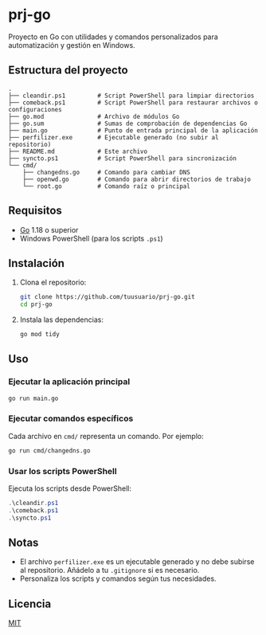
# prj-go

Proyecto en Go con utilidades y comandos personalizados para automatización y gestión en Windows.

## Estructura del proyecto

```
.
├── cleandir.ps1         # Script PowerShell para limpiar directorios
├── comeback.ps1         # Script PowerShell para restaurar archivos o configuraciones
├── go.mod               # Archivo de módulos Go
├── go.sum               # Sumas de comprobación de dependencias Go
├── main.go              # Punto de entrada principal de la aplicación
├── perfilizer.exe       # Ejecutable generado (no subir al repositorio)
├── README.md            # Este archivo
├── syncto.ps1           # Script PowerShell para sincronización
└── cmd/
    ├── changedns.go     # Comando para cambiar DNS
    ├── openwd.go        # Comando para abrir directorios de trabajo
    └── root.go          # Comando raíz o principal
```

## Requisitos

- [Go](https://golang.org/dl/) 1.18 o superior
- Windows PowerShell (para los scripts `.ps1`)

## Instalación

1. Clona el repositorio:

   ```sh
   git clone https://github.com/tuusuario/prj-go.git
   cd prj-go
   ```
2. Instala las dependencias:

   ```sh
   go mod tidy
   ```

## Uso

### Ejecutar la aplicación principal

```sh
go run main.go
```

### Ejecutar comandos específicos

Cada archivo en `cmd/` representa un comando. Por ejemplo:

```sh
go run cmd/changedns.go
```

### Usar los scripts PowerShell

Ejecuta los scripts desde PowerShell:

```powershell
.\cleandir.ps1
.\comeback.ps1
.\syncto.ps1
```

## Notas

- El archivo `perfilizer.exe` es un ejecutable generado y no debe subirse al repositorio. Añádelo a tu `.gitignore` si es necesario.
- Personaliza los scripts y comandos según tus necesidades.

## Licencia

[MIT](LICENSE)
